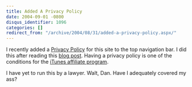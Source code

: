 ```yaml
---
title: Added A Privacy Policy
date: 2004-09-01 -0800
disqus_identifier: 1096
categories: []
redirect_from: "/archive/2004/08/31/added-a-privacy-policy.aspx/"
---
```


I recently added a [Privacy
Policy](https://haacked.com/articles/1095.aspx) for this site to the top
navigation bar. I did this after reading this [blog
post](http://www.kbcafe.com/iBLOGthere4iM/?guid=20040901191359). Having
a privacy policy is one of the conditions for the [iTunes affiliate
program](http://www.apple.com/itunes/affiliates/).

I have yet to run this by a lawyer. Walt, Dan. Have I adequately covered
my ass?

